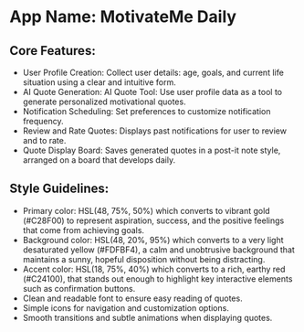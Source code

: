 # **App Name**: MotivateMe Daily

## Core Features:

- User Profile Creation: Collect user details: age, goals, and current life situation using a clear and intuitive form.
- AI Quote Generation: AI Quote Tool: Use user profile data as a tool to generate personalized motivational quotes.
- Notification Scheduling: Set preferences to customize notification frequency.
- Review and Rate Quotes: Displays past notifications for user to review and to rate.
- Quote Display Board: Saves generated quotes in a post-it note style, arranged on a board that develops daily.

## Style Guidelines:

- Primary color: HSL(48, 75%, 50%) which converts to vibrant gold (#C28F00) to represent aspiration, success, and the positive feelings that come from achieving goals.
- Background color: HSL(48, 20%, 95%) which converts to a very light desaturated yellow (#FDFBF4), a calm and unobtrusive background that maintains a sunny, hopeful disposition without being distracting.
- Accent color: HSL(18, 75%, 40%) which converts to a rich, earthy red (#C24100), that stands out enough to highlight key interactive elements such as confirmation buttons.
- Clean and readable font to ensure easy reading of quotes.
- Simple icons for navigation and customization options.
- Smooth transitions and subtle animations when displaying quotes.